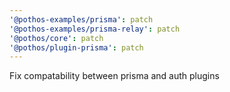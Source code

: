 ```yaml
---
'@pothos-examples/prisma': patch
'@pothos-examples/prisma-relay': patch
'@pothos/core': patch
'@pothos/plugin-prisma': patch
---
```


Fix compatability between prisma and auth plugins
